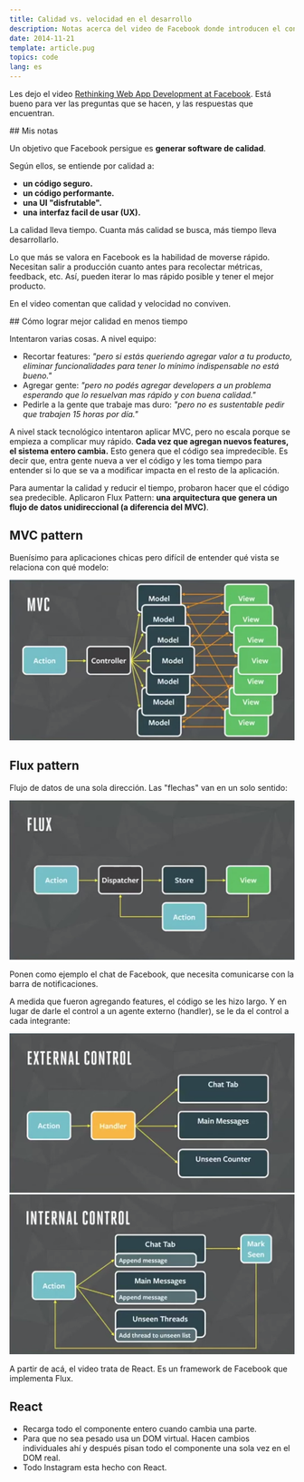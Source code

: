 ```yaml
---
title: Calidad vs. velocidad en el desarrollo
description: Notas acerca del video de Facebook donde introducen el concepto de Flux.
date: 2014-11-21
template: article.pug
topics: code
lang: es
---
```


Les dejo el video [Rethinking Web App Development at Facebook](http://youtu.be/nYkdrAPrdcw). Está bueno para ver las preguntas que se hacen, y las respuestas que encuentran.

## Mis notas

Un objetivo que Facebook persigue es **generar software de calidad**.

Según ellos, se entiende por calidad a:

- **un código seguro.**
- **un código performante.**
- **una UI "disfrutable".**
- **una interfaz facil de usar (UX).**

La calidad lleva tiempo. Cuanta más calidad se busca, más tiempo lleva desarrollarlo.

Lo que más se valora en Facebook es la habilidad de moverse rápido. Necesitan salir a producción cuanto antes para recolectar métricas, feedback, etc. Así, pueden iterar lo mas rápido posible y tener el mejor producto.

En el video comentan que calidad y velocidad no conviven.

## Cómo lograr mejor calidad en menos tiempo

Intentaron varias cosas. A nivel equipo:

- Recortar features: *"pero si estás queriendo agregar valor a tu producto, eliminar funcionalidades para tener lo mínimo indispensable no está bueno."*
- Agregar gente: *"pero no podés agregar developers a un problema esperando que lo resuelvan mas rápido y con buena calidad."*
- Pedirle a la gente que trabaje mas duro: *"pero no es sustentable pedir que trabajen 15 horas por día."*

A nivel stack tecnológico intentaron aplicar MVC, pero no escala porque se empieza a complicar muy rápido. **Cada vez que agregan nuevos features, el sistema entero cambia.** Esto genera que el código sea impredecible. Es decir que, entra gente nueva a ver el código y les toma tiempo para entender si lo que se va a modificar impacta en el resto de la aplicación.

Para aumentar la calidad y reducir el tiempo, probaron hacer que el código sea predecible. Aplicaron Flux Pattern: **una arquitectura que genera un flujo de datos unidireccional (a diferencia del MVC)**.

## MVC pattern

Buenísimo para aplicaciones chicas pero difícil de entender qué vista se relaciona con qué modelo:

![MVC](mvc.png)

## Flux pattern

Flujo de datos de una sola dirección. Las "flechas" van en un solo sentido:

![Flux](flux.png)

Ponen como ejemplo el chat de Facebook, que necesita comunicarse con la barra de notificaciones.

A medida que fueron agregando features, el código se les hizo largo. Y en lugar de darle el control a un agente externo (handler), se le da el control a cada integrante:

![External control](external-control.png)
![Internal control](internal-control.png)

A partir de acá, el video trata de React. Es un framework de Facebook que implementa Flux.

## React

- Recarga todo el componente entero cuando cambia una parte.
- Para que no sea pesado usa un DOM virtual. Hacen cambios individuales ahí y después pisan todo el componente una sola vez en el DOM real.
- Todo Instagram esta hecho con React.
